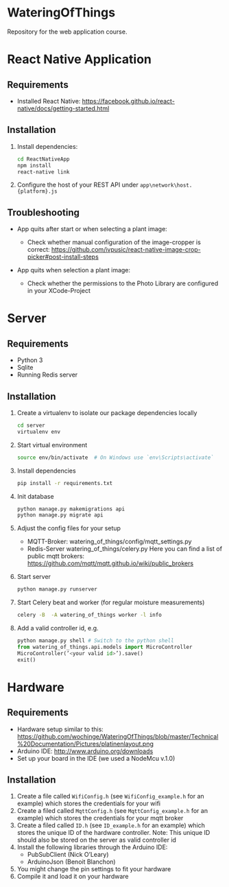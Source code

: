# WateringOfThings
Repository for the web application course.

# React Native Application

## Requirements
*   Installed React Native: <https://facebook.github.io/react-native/docs/getting-started.html>

## Installation
1.  Install dependencies:

    ```bash
    cd ReactNativeApp
    npm install
    react-native link
    ```

2.  Configure the host of your REST API under `app\network\host.{platform}.js`

## Troubleshooting
*   App quits after start or when selecting a plant image:
    -   Check whether manual configuration of the image-cropper is correct: <https://github.com/ivpusic/react-native-image-crop-picker#post-install-steps>

*   App quits when selection a plant image:
    -   Check whether the permissions to the Photo Library are configured in your XCode-Project


# Server

## Requirements
*   Python 3
*   Sqlite
*   Running Redis server

## Installation
1.  Create a virtualenv to isolate our package dependencies locally

    ```bash
    cd server
    virtualenv env
    ```

2.  Start virtual environment

    ```bash
    source env/bin/activate  # On Windows use `env\Scripts\activate`
    ```

2.  Install dependencies

    ```bash
    pip install -r requirements.txt
    ```

3.  Init database

    ```bash
    python manage.py makemigrations api
    python manage.py migrate api
    ```

4.  Adjust the config files for your setup
    *   MQTT-Broker: watering_of_things/config/mqtt_settings.py
    *   Redis-Server watering_of_things/celery.py
    Here you can find a list of public mqtt brokers: <https://github.com/mqtt/mqtt.github.io/wiki/public_brokers>

5.  Start server

    ```bash
    python manage.py runserver
    ```

6.  Start Celery beat and worker (for regular moisture measurements)

    ```bash
    celery -B  -A watering_of_things worker -l info
    ```

7.  Add a valid controller id, e.g.
    ```python
    python manage.py shell # Switch to the python shell
    from watering_of_things.api.models import MicroController
    MicroController(’<your valid id>’).save()
    exit()
    ```

# Hardware

## Requirements
-   Hardware setup similar to this:
    <https://github.com/wochinge/WateringOfThings/blob/master/Technical%20Documentation/Pictures/platinenlayout.png>
-   Arduino IDE: <http://www.arduino.org/downloads>
-   Set up your board in the IDE (we used a NodeMcu v.1.0)

## Installation
1.  Create a file called `WifiConfig.h` (see `WifiConfig_example.h` for an example) which stores the credentials for your wifi
2.  Create a filed called `MqttConfig.h` (see `MqttConfig_example.h` for an example) which stores the credentials for your mqtt broker
3.  Create a filed called `ID.h` (see `ID_example.h` for an example) which stores the unique ID of the hardware controller.
    Note: This unique ID should also be stored on the server as valid controller id
4.  Install the following libraries through the Arduino IDE:
    -   PubSubClient (Nick O’Leary)
    -   ArduinoJson (Benoit Blanchon)
5.  You might change the pin settings to fit your hardware
6.  Compile it and load it on your hardware
